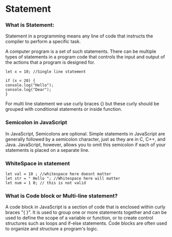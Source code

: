 # Statement

### What is Statement:

Statement in a programming means any line of code that instructs the compiler to perform
a specific task.

A computer program is a set of such statements. There can be multiple types of statements
in a program code that controls the input and output of the actions that a program is
designed for.

```
let x = 10; //Single line statement

if (x < 20) {
console.log("Hello");
console.log("Dear");
}
```

For multi line statement we use curly braces {} but these curly should be grouped with conditional statements or inside function.

### Semicolon in JavaScript

In JavaScript, Semicolons are optional. Simple statements in JavaScript are generally
followed by a semicolon character, just as they are in C, C++, and Java. JavaScript,
however, allows you to omit this semicolon if each of your statements is placed on a
separate line.

### WhiteSpace in statement

```
let val = 10 ; //whitespace here doesnt matter
let str = " Hello "; //Whitespace here will matter
let num = 1 0; // this is not valid
```

### What is Code block or Multi-line statement?

A code block in JavaScript is a section of code that is enclosed within curly braces "{ }". It is used to group one or more statements together and can be used to define the scope of a variable or function, or to create control structures such as loops and if-else statements. Code blocks are often used to organize and structure a program's logic.
